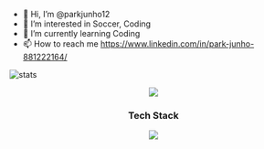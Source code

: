 - 👋 Hi, I’m @parkjunho12
- 👀 I’m interested in Soccer, Coding
- 🌱 I’m currently learning Coding
- 📫 How to reach me https://www.linkedin.com/in/park-junho-881222164/

<!---
parkjunho12/parkjunho12 is a ✨ special ✨ repository because its `README.md` (this file) appears on your GitHub profile.
You can click the Preview link to take a look at your changes.
--->

![stats](https://github-readme-stats.vercel.app/api?username=parkjunho12&count_private=true&hide=contribs&show_icons=true)

<div align="center">
<div>
  <img src="https://capsule-render.vercel.app/api?type=wave&color=gradient&height=300&section=header&text=Junho, Park&animation=fadeIn&fontSize=70&fontAlign=77&fontAlignY=42&desc=Android%20Developer&descSize=16&descAlign=86&descAlignY=15" />
</div>

### Tech Stack

<div>  
  <img src="https://img.shields.io/badge/Kotlin-7F52FF?style=flat-square&logo=Kotlin&logoColor=#7F52FF"/>
</div>
